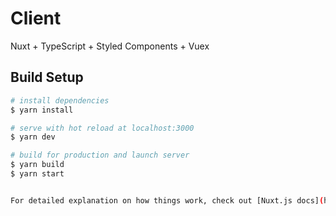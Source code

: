 # Client

Nuxt + TypeScript + Styled Components + Vuex

## Build Setup

```bash
# install dependencies
$ yarn install

# serve with hot reload at localhost:3000
$ yarn dev

# build for production and launch server
$ yarn build
$ yarn start


For detailed explanation on how things work, check out [Nuxt.js docs](https://nuxtjs.org).
